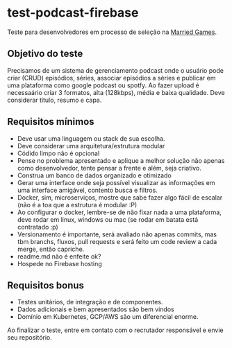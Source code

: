 # test-podcast-firebase

Teste para desenvolvedores em processo de seleção na [Married Games](https://marriedgames.com.br).


## Objetivo do teste
Precisamos de um sistema de gerenciamento podcast onde o usuário pode criar (CRUD) episódios, séries, associar episódios a séries e publicar em uma plataforma como google podcast ou spotfy.
Ao fazer upload é necessaário criar 3 formatos, alta (128kbps), média e baixa qualidade.
Deve considerar título, resumo e capa.

## Requisitos mínimos

- Deve usar uma linguagem ou stack de sua escolha.
- Deve considerar uma arquitetura/estrutura modular
- Códido limpo não é opcional
- Pense no problema apresentado e aplique a melhor solução não apenas como desenvolvedor, tente pensar a frente e além, seja criativo.
- Construa um banco de dados organizado e otimizado
- Gerar uma interface onde seja possível visualizar as informações em uma interface amigável, contento busca e filtros.
- Docker, sim, microserviços, mostre que sabe fazer algo fácil de escalar (não é a toa que a estrutura é modular :P)
- Ao configurar o docker, lembre-se de não fixar nada a uma plataforma, deve rodar em linux, windows ou mac (se rodar em batata está contratado :p)
- Versionamento é importante, será avaliado não apenas commits, mas tbm branchs, fluxos, pull requests e será feito um code review a cada merge, então capriche.
- readme.md não é enfeite ok?
- Hospede no Firebase hosting

## Requisitos bonus
- Testes unitários, de integração e de componentes.
- Dados adicionais e bem apresentados são bem vindos
- Domínio em Kubernetes, GCP/AWS são um diferencial enorme.

Ao finalizar o teste, entre em contato com o recrutador responsável e envie seu repositório.
